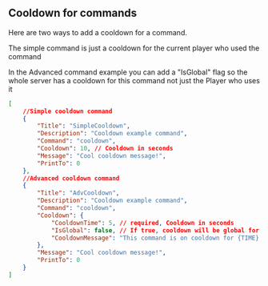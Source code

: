 ## Cooldown for commands

Here are two ways to add a cooldown for a command.

The simple command is just a cooldown for the current player who used the command

In the Advanced command example you can add a "IsGlobal" flag so the whole server has a cooldown for this command not just the Player who uses it


```json
[
    //Simple cooldown command
    {
        "Title": "SimpleCooldown",
        "Description": "Cooldown example command",
        "Command": "cooldown",
        "Cooldown": 10, // Cooldown in seconds
        "Message": "Cool cooldown message!",
        "PrintTo": 0
    },
    //Advanced cooldown command
    {
        "Title": "AdvCooldown",
        "Description": "Cooldown example command",
        "Command": "cooldown",
        "Cooldown": {
            "CooldownTime": 5, // required, Cooldown in seconds
            "IsGlobal": false, // If true, cooldown will be global for all users
            "CooldownMessage": "This command is on cooldown for {TIME} more seconds!"
        },
        "Message": "Cool cooldown message!",
        "PrintTo": 0
    }
]
```
